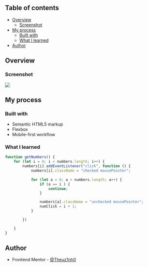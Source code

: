 ## Table of contents

- [Overview](#overview)
  - [Screenshot](#screenshot)
- [My process](#my-process)
  - [Built with](#built-with)
  - [What I learned](#what-i-learned)
- [Author](#author)

## Overview

### Screenshot

![](../images/screenshot.png)

## My process

### Built with

- Semantic HTML5 markup
- Flexbox
- Mobile-first workflow

### What I learned

```js
function getNumbers() {
    for (let i = 0; i < numbers.length; i++) {
        numbers[i].addEventListener("click", function () {
            numbers[i].className = "checked mousePointer";
            
            for (let a = 0; a < numbers.length; a++) {
                if (a == i ) {
                    continue;
                }

                numbers[a].className = "unchecked mousePointer";
                numClick = i + 1;
            }

        })

    }
}
```
## Author

- Frontend Mentor - [@Theuz1nh0](https://www.frontendmentor.io/profile/Theuz1nh0)